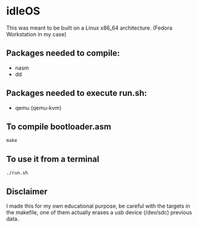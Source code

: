 # idleOS
This was meant to be built on a Linux x86_64 architecture. (Fedora Workstation in my case)

## Packages needed to compile:
 - nasm
 - dd

## Packages needed to execute run.sh:
 - qemu (qemu-kvm)

## To compile bootloader.asm

```
make
```

## To use it from a terminal
```
./run.sh
```

## Disclaimer
I made this for my own educational purpose, be careful with the targets in the makefile, one of them actually erases a usb device (/dev/sdc) previous data.
